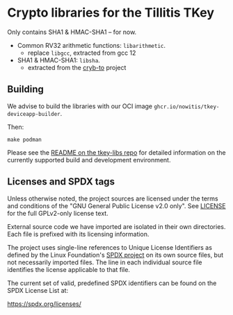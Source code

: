 # Crypto libraries for the Tillitis TKey
Only contains SHA1 & HMAC-SHA1 – for now. 

- Common RV32 arithmetic functions: `libarithmetic`.
  - replace `libgcc`, extracted from gcc 12
- SHA1 & HMAC-SHA1: `libsha`.
  - extracted from the [cryb-to](https://github.com/cryb-to/cryb-to) project

## Building
We advise to build the libraries with our OCI image 
`ghcr.io/nowitis/tkey-deviceapp-builder`. 

Then:
```
make podman
```

Please see the
[README on the tkey-libs repo](https://github.com/tillitis/tkey-libs)
for detailed information on the currently supported build and development
environment.

## Licenses and SPDX tags
Unless otherwise noted, the project sources are licensed under the
terms and conditions of the "GNU General Public License v2.0 only".
See [LICENSE](LICENSE) for the full GPLv2-only license text.

External source code we have imported are isolated in their own
directories. Each file is prefixed with its licensing information.

The project uses single-line references to Unique License Identifiers
as defined by the Linux Foundation's [SPDX project](https://spdx.org/)
on its own source files, but not necessarily imported files. The line
in each individual source file identifies the license applicable to
that file.

The current set of valid, predefined SPDX identifiers can be found on
the SPDX License List at:

https://spdx.org/licenses/
